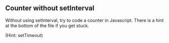 ## Counter without setInterval

Without using setInterval, try to code a counter in Javascript. There is a hint at the bottom of the file if you get stuck.









































































(Hint: setTimeout)